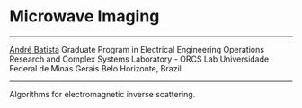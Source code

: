 # Microwave Imaging
***

[André Batista](mailto:andre-costa@ufmg.br)
Graduate Program in Electrical Engineering
Operations Research and Complex Systems Laboratory - ORCS Lab
Universidade Federal de Minas Gerais
Belo Horizonte, Brazil

***

Algorithms for electromagnetic inverse scattering.
